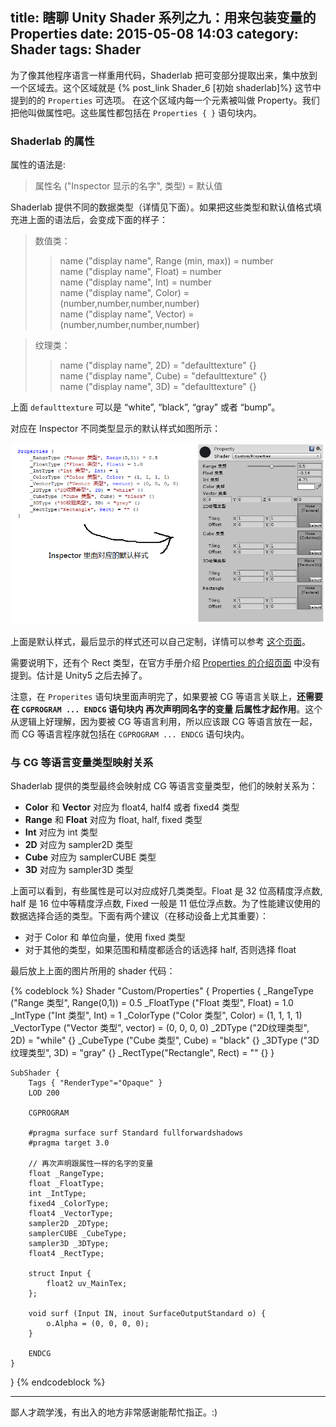 title: 瞎聊 Unity Shader 系列之九：用来包装变量的 Properties
date: 2015-05-08 14:03
category: Shader
tags: Shader
---

为了像其他程序语言一样重用代码，Shaderlab 把可变部分提取出来，集中放到一个区域去。这个区域就是 {% post_link Shader_6 [初始 shaderlab]%} 这节中提到的的 `Properties` 可选项。 在这个区域内每一个元素被叫做 Property。我们把他叫做属性吧。这些属性都包括在 `Properties { }` 语句块内。

### Shaderlab 的属性

属性的语法是:

> 属性名 ("Inspector 显示的名字", 类型) = 默认值

Shaderlab 提供不同的数据类型（详情见下面）。如果把这些类型和默认值格式填充进上面的语法后，会变成下面的样子：

<!--more-->

> 数值类：
>> name ("display name", Range (min, max)) = number  
>> name ("display name", Float) = number  
>> name ("display name", Int) = number  
>> name ("display name", Color) = (number,number,number,number)  
>> name ("display name", Vector) = (number,number,number,number)  

> 纹理类：
>> name ("display name", 2D) = "defaulttexture" {}  
>> name ("display name", Cube) = "defaulttexture" {}  
>> name ("display name", 3D) = "defaulttexture" {}  

上面 `defaulttexture` 可以是 “white”, “black”, “gray” 或者 “bump”。

对应在 Inspector 不同类型显示的默认样式如图所示：

![properties](/images/Shader/9/properties.png)

上面是默认样式，最后显示的样式还可以自己定制，详情可以参考 [这个页面](http://docs.unity3d.com/ScriptReference/MaterialPropertyDrawer.html)。

需要说明下，还有个 Rect 类型，在官方手册介绍 [Properties 的介绍页面](http://docs.unity3d.com/Manual/SL-Properties.html) 中没有提到。估计是 Unity5 之后去掉了。

注意，在 `Properites` 语句块里面声明完了，如果要被 CG 等语言关联上，**还需要在 `CGPROGRAM ... ENDCG` 语句块内 再次声明同名字的变量 后属性才起作用**。这个从逻辑上好理解，因为要被 CG 等语言利用，所以应该跟 CG 等语言放在一起，而 CG 等语言程序就包括在 `CGPROGRAM ... ENDCG` 语句块内。

### 与 CG 等语言变量类型映射关系

Shaderlab 提供的类型最终会映射成 CG 等语言变量类型，他们的映射关系为：

- **Color** 和 **Vector** 对应为 float4, half4 或者 fixed4 类型
- **Range** 和 **Float** 对应为 float, half, fixed 类型
- **Int** 对应为 int 类型
- **2D** 对应为 sampler2D 类型
- **Cube** 对应为 samplerCUBE 类型
- **3D** 对应为 sampler3D 类型

上面可以看到，有些属性是可以对应成好几类类型。Float 是 32 位高精度浮点数, half 是 16 位中等精度浮点数, Fixed 一般是 11 低位浮点数。为了性能建议使用的数据选择合适的类型。下面有两个建议（在移动设备上尤其重要）：

- 对于 Color 和 单位向量，使用 fixed 类型
- 对于其他的类型，如果范围和精度都适合的话选择 half, 否则选择 float

最后放上上面的图片所用的 shader 代码：

{% codeblock %}
Shader "Custom/Properties" {
    Properties {
        _RangeType ("Range 类型", Range(0,1)) = 0.5
        _FloatType ("Float 类型", Float) = 1.0
        _IntType ("Int 类型", Int) = 1
        _ColorType ("Color 类型", Color) = (1, 1, 1, 1)
        _VectorType ("Vector 类型", vector) = (0, 0, 0, 0)
        _2DType ("2D纹理类型", 2D) = "while" {}
        _CubeType ("Cube 类型", Cube) = "black" {}
        _3DType ("3D纹理类型", 3D) = "gray" {}
        _RectType("Rectangle", Rect) = "" {}
    }

    SubShader {
        Tags { "RenderType"="Opaque" }
        LOD 200

        CGPROGRAM

        #pragma surface surf Standard fullforwardshadows
        #pragma target 3.0

        // 再次声明跟属性一样的名字的变量
        float _RangeType;
        float _FloatType;
        int _IntType;
        fixed4 _ColorType;
        float4 _VectorType;
        sampler2D _2DType;
        samplerCUBE _CubeType;
        sampler3D _3DType;
        float4 _RectType;

        struct Input {
            float2 uv_MainTex;
        };

        void surf (Input IN, inout SurfaceOutputStandard o) {
            o.Alpha = (0, 0, 0, 0);
        }

        ENDCG
    }
}
{% endcodeblock %}

<hr>
鄙人才疏学浅，有出入的地方非常感谢能帮忙指正。:)
